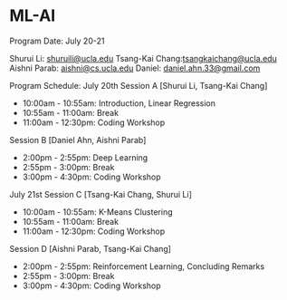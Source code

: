 # ML-AI

Program Date: July 20-21

Shurui Li: shuruili@ucla.edu
Tsang-Kai Chang:tsangkaichang@ucla.edu
Aishni Parab: aishni@cs.ucla.edu
Daniel: daniel.ahn.33@gmail.com

Program Schedule:
July 20th
Session A [Shurui Li, Tsang-Kai Chang]
* 10:00am - 10:55am: Introduction, Linear Regression
* 10:55am - 11:00am: Break
* 11:00am - 12:30pm: Coding Workshop

Session B [Daniel Ahn, Aishni Parab]
* 2:00pm - 2:55pm: Deep Learning 
* 2:55pm - 3:00pm: Break
* 3:00pm - 4:30pm: Coding Workshop

July 21st
Session C [Tsang-Kai Chang, Shurui Li]
* 10:00am - 10:55am: K-Means Clustering
* 10:55am - 11:00am: Break
* 11:00am - 12:30pm: Coding Workshop

Session D [Aishni Parab, Tsang-Kai Chang]
* 2:00pm - 2:55pm: Reinforcement Learning, Concluding Remarks
* 2:55pm - 3:00pm: Break
* 3:00pm - 4:30pm: Coding Workshop


